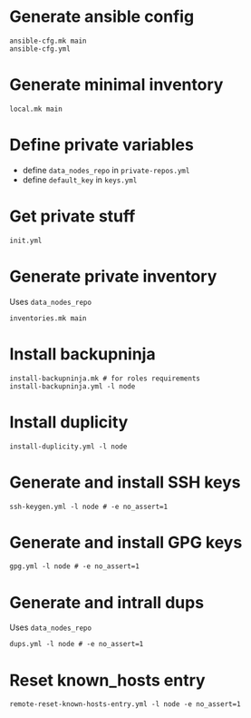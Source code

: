 # Generate ansible config

```
ansible-cfg.mk main
ansible-cfg.yml
```

# Generate minimal inventory

```
local.mk main
```

# Define private variables

- define `data_nodes_repo` in `private-repos.yml`
- define `default_key` in `keys.yml`

# Get private stuff

```
init.yml
```

# Generate private inventory

Uses `data_nodes_repo`

```
inventories.mk main
```

# Install backupninja

```
install-backupninja.mk # for roles requirements
install-backupninja.yml -l node
```

# Install duplicity

```
install-duplicity.yml -l node
```

# Generate and install SSH keys

```
ssh-keygen.yml -l node # -e no_assert=1
```

# Generate and install GPG keys

```
gpg.yml -l node # -e no_assert=1
```

# Generate and intrall dups

Uses `data_nodes_repo`

```
dups.yml -l node # -e no_assert=1
```

# Reset known_hosts entry

```
remote-reset-known-hosts-entry.yml -l node -e no_assert=1
```

